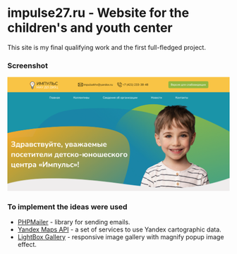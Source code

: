 # impulse27.ru - Website for the children's and youth center
This site is my final qualifying work and the first full-fledged project.
### Screenshot 
![](screenshot.png)
### To implement the ideas were used  

- [PHPMailer](https://github.com/PHPMailer/PHPMailer) - library for sending emails.
- [Yandex Maps API](https://yandex.ru/dev/maps/) - a set of services to use Yandex cartographic data.
- [LightBox Gallery](https://cdnjs.com/libraries/lightgallery-js) - responsive image gallery with magnify popup image effect.